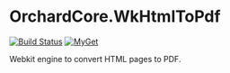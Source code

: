 # OrchardCore.WkHtmlToPdf

[![Build Status](https://dev.azure.com/orchardcoreeng/public/_apis/build/status/alexbocharov.OrchardCore.WkHtmlToPdf)](https://dev.azure.com/orchardcoreeng/public/_build/latest?definitionId=2)
[![MyGet](https://img.shields.io/myget/orchardcoreeng-preview/vpre/OrchardCore.WkHtmlToPdf.svg)](https://www.myget.org/feed/orchardcoreeng-preview/package/nuget/OrchardCore.WkHtmlToPdf)

Webkit engine to convert HTML pages to PDF.